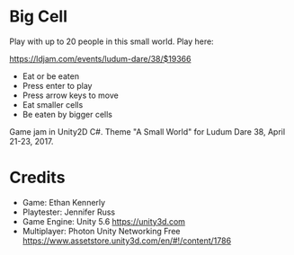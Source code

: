 # Big Cell

Play with up to 20 people in this small world.  Play here:

<https://ldjam.com/events/ludum-dare/38/$19366>

- Eat or be eaten
- Press enter to play
- Press arrow keys to move
- Eat smaller cells
- Be eaten by bigger cells

Game jam in Unity2D C#. Theme "A Small World" for Ludum Dare 38, April 21-23, 2017.

# Credits

- Game: Ethan Kennerly
- Playtester:  Jennifer Russ
- Game Engine:  Unity 5.6 <https://unity3d.com>
- Multiplayer:  Photon Unity Networking Free <https://www.assetstore.unity3d.com/en/#!/content/1786>
